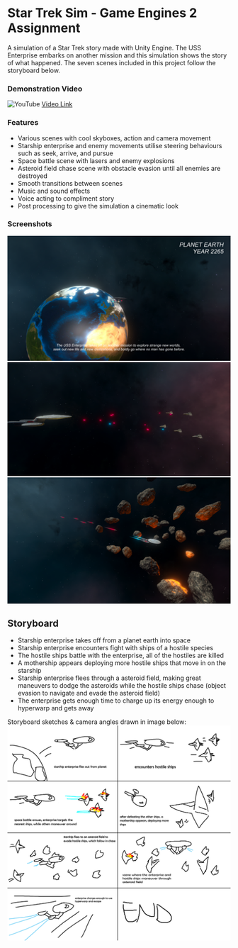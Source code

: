 # Star Trek Sim - Game Engines 2 Assignment

A simulation of a Star Trek story made with Unity Engine.  The USS Enterprise embarks on another mission and this simulation shows the story of what happened. The seven scenes included in this project follow the storyboard below.

### Demonstration Video
![YouTube](https://img.youtube.com/vi/TLZK5Lt39i4/mqdefault.jpg) 
[Video Link](https://youtu.be/TLZK5Lt39i4)

### Features
 - Various scenes with cool skyboxes, action and camera movement
 - Starship enterprise and enemy movements utilise steering behaviours such as seek, arrive, and pursue
 -  Space battle scene with lasers and enemy explosions
 - Asteroid field chase scene with obstacle evasion until all enemies are destroyed
 - Smooth transitions between scenes
 - Music and sound effects
 - Voice acting to compliment story
 - Post processing to give the simulation a cinematic look

### Screenshots
![Scene1](https://github.com/yungrazr/GE2-C15469578-Assignment/blob/master/Image/Screenshot_1.png)
![Battle](https://github.com/yungrazr/GE2-C15469578-Assignment/blob/master/Image/Screenshot_2.png)
![Pursuit](https://github.com/yungrazr/GE2-C15469578-Assignment/blob/master/Image/Screenshot_3.png)

## Storyboard
 - Starship enterprise takes off from a planet earth into space
 - Starship enterprise encounters fight with ships of a hostile species
 - The hostile ships battle with the enterprise, all of the hostiles are killed
 - A mothership appears deploying more hostile ships that move in on the starship
 - Starship enterprise flees through a asteroid field, making great maneuvers to dodge the asteroids while the hostile ships chase (object evasion to navigate and evade the asteroid field)
 - The enterprise gets enough time to charge up its energy enough to hyperwarp and gets away

Storyboard sketches & camera angles drawn in image below:
![Storyboard Image](https://github.com/yungrazr/GE2-C15469578-Assignment/blob/master/Image/storyboard.png?raw=true)
